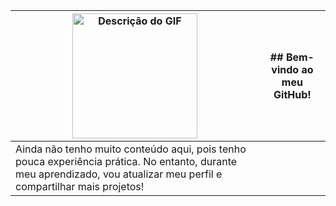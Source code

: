 | <img src="https://i.imgur.com/Ozsyrfy.gif" alt="Descrição do GIF" height="200"> | ## Bem-vindo ao meu GitHub! |
| ------------------------------------------ | --------------------------- |
| Ainda não tenho muito conteúdo aqui, pois tenho pouca experiência prática. No entanto, durante meu aprendizado, vou atualizar meu perfil e compartilhar mais projetos! |
